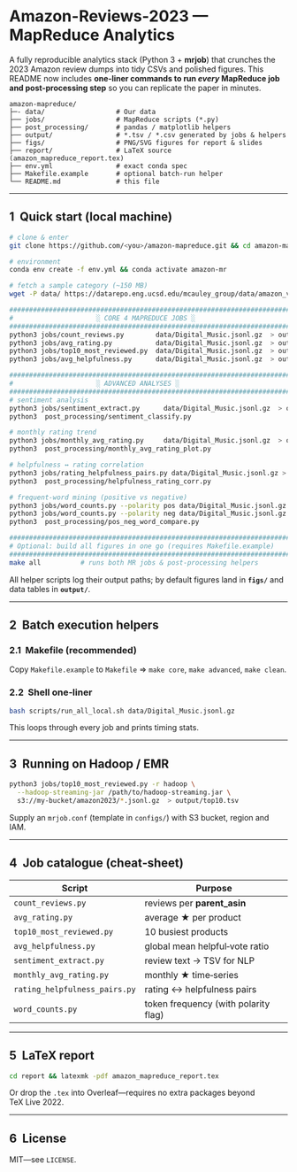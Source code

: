 # Amazon-Reviews-2023 — MapReduce Analytics

A fully reproducible analytics stack (Python 3 + **mrjob**) that crunches the 2023 Amazon review dumps into tidy CSVs and polished figures. This README now includes **one‑liner commands to run *every* MapReduce job and post‑processing step** so you can replicate the paper in minutes.

```
amazon-mapreduce/
├─- data/                  # Our data
├── jobs/                  # MapReduce scripts (*.py)
├── post_processing/       # pandas / matplotlib helpers
├── output/                # *.tsv / *.csv generated by jobs & helpers
├── figs/                  # PNG/SVG figures for report & slides
├── report/                # LaTeX source (amazon_mapreduce_report.tex)
├── env.yml                # exact conda spec
├── Makefile.example       # optional batch-run helper
└── README.md              # this file
```

---

## 1  Quick start (local machine)

```bash
# clone & enter
git clone https://github.com/<you>/amazon-mapreduce.git && cd amazon-mapreduce

# environment
conda env create -f env.yml && conda activate amazon-mr

# fetch a sample category (~150 MB)
wget -P data/ https://datarepo.eng.ucsd.edu/mcauley_group/data/amazon_v2/raw/review_categories/Digital_Music.jsonl.gz

###############################################################################
#                     ░ CORE 4 MAPREDUCE JOBS ░                               #
###############################################################################
python3 jobs/count_reviews.py        data/Digital_Music.jsonl.gz  > output/review_counts.tsv
python3 jobs/avg_rating.py           data/Digital_Music.jsonl.gz  > output/avg_rating.tsv
python3 jobs/top10_most_reviewed.py  data/Digital_Music.jsonl.gz  > output/top10.tsv
python3 jobs/avg_helpfulness.py      data/Digital_Music.jsonl.gz  > output/avg_helpfulness.txt

###############################################################################
#                     ░ ADVANCED ANALYSES ░                                   #
###############################################################################
# sentiment analysis
python3 jobs/sentiment_extract.py      data/Digital_Music.jsonl.gz  > output/reviews_for_nlp.tsv
python3  post_processing/sentiment_classify.py                               # creates CSV + sentiment_dist.png

# monthly rating trend
python3 jobs/monthly_avg_rating.py     data/Digital_Music.jsonl.gz  > output/monthly_avg.tsv
python3  post_processing/monthly_avg_rating_plot.py                         # monthly_avg_rating.png

# helpfulness ↔ rating correlation
python3 jobs/rating_helpfulness_pairs.py data/Digital_Music.jsonl.gz > output/rating_help.tsv
python3  post_processing/helpfulness_rating_corr.py                         # help_vs_rating.png

# frequent‑word mining (positive vs negative)
python3 jobs/word_counts.py --polarity pos data/Digital_Music.jsonl.gz > output/words_pos.tsv
python3 jobs/word_counts.py --polarity neg data/Digital_Music.jsonl.gz > output/words_neg.tsv
python3  post_processing/pos_neg_word_compare.py                            # pos_neg_topwords.csv

###############################################################################
# Optional: build all figures in one go (requires Makefile.example)
###############################################################################
make all          # runs both MR jobs & post-processing helpers
```

All helper scripts log their output paths; by default figures land in **`figs/`** and data tables in **`output/`**.

---

## 2  Batch execution helpers

### 2.1  Makefile (recommended)

Copy `Makefile.example` to `Makefile` ⇒ `make core`, `make advanced`, `make clean`.

### 2.2  Shell one‑liner

```bash
bash scripts/run_all_local.sh data/Digital_Music.jsonl.gz
```

This loops through every job and prints timing stats.

---

## 3  Running on Hadoop / EMR

```bash
python3 jobs/top10_most_reviewed.py -r hadoop \
  --hadoop-streaming-jar /path/to/hadoop-streaming.jar \
  s3://my-bucket/amazon2023/*.jsonl.gz  > output/top10.tsv
```

Supply an `mrjob.conf` (template in `configs/`) with S3 bucket, region and IAM.

---

## 4  Job catalogue (cheat‑sheet)

| Script                        | Purpose                              |
| ----------------------------- | ------------------------------------ |
| `count_reviews.py`            | reviews per **parent\_asin**         |
| `avg_rating.py`               | average ★ per product                |
| `top10_most_reviewed.py`      | 10 busiest products                  |
| `avg_helpfulness.py`          | global mean helpful‑vote ratio       |
| `sentiment_extract.py`        | review text → TSV for NLP            |
| `monthly_avg_rating.py`       | monthly ★ time‑series                |
| `rating_helpfulness_pairs.py` | rating ↔ helpfulness pairs           |
| `word_counts.py`              | token frequency (with polarity flag) |

---

## 5  LaTeX report

```bash
cd report && latexmk -pdf amazon_mapreduce_report.tex
```

Or drop the `.tex` into Overleaf—requires no extra packages beyond TeX Live 2022.

---

## 6  License

MIT—see `LICENSE`.

[mrjob]: https://github.com/Yelp/mrjob
